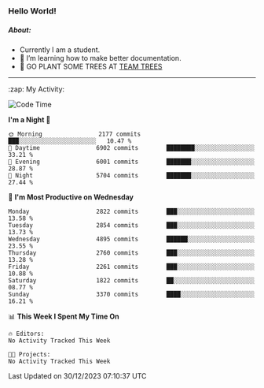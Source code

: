 ### Hello World!

##### About:
- Currently I am a student.
- 🌱 I’m learning how to make better documentation.
- 🌱 GO PLANT SOME TREES AT [TEAM TREES](https://teamtrees.org/)

---
  <summary>:zap: My Activity:</summary>
  
<!--START_SECTION:waka-->
![Code Time](http://img.shields.io/badge/Code%20Time-1%2C267%20hrs%2050%20mins-blue)

**I'm a Night 🦉** 

```text
🌞 Morning                2177 commits        ███░░░░░░░░░░░░░░░░░░░░░░   10.47 % 
🌆 Daytime                6902 commits        ████████░░░░░░░░░░░░░░░░░   33.21 % 
🌃 Evening                6001 commits        ███████░░░░░░░░░░░░░░░░░░   28.87 % 
🌙 Night                  5704 commits        ███████░░░░░░░░░░░░░░░░░░   27.44 % 
```
📅 **I'm Most Productive on Wednesday** 

```text
Monday                   2822 commits        ███░░░░░░░░░░░░░░░░░░░░░░   13.58 % 
Tuesday                  2854 commits        ███░░░░░░░░░░░░░░░░░░░░░░   13.73 % 
Wednesday                4895 commits        ██████░░░░░░░░░░░░░░░░░░░   23.55 % 
Thursday                 2760 commits        ███░░░░░░░░░░░░░░░░░░░░░░   13.28 % 
Friday                   2261 commits        ███░░░░░░░░░░░░░░░░░░░░░░   10.88 % 
Saturday                 1822 commits        ██░░░░░░░░░░░░░░░░░░░░░░░   08.77 % 
Sunday                   3370 commits        ████░░░░░░░░░░░░░░░░░░░░░   16.21 % 
```


📊 **This Week I Spent My Time On** 

```text
🔥 Editors: 
No Activity Tracked This Week

🐱‍💻 Projects: 
No Activity Tracked This Week
```


 Last Updated on 30/12/2023 07:10:37 UTC
<!--END_SECTION:waka-->
